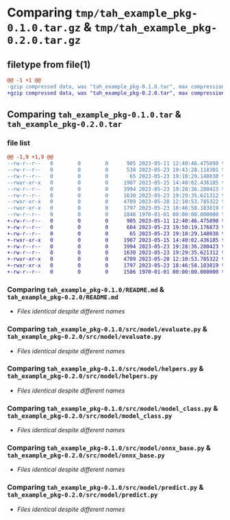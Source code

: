 # Comparing `tmp/tah_example_pkg-0.1.0.tar.gz` & `tmp/tah_example_pkg-0.2.0.tar.gz`

## filetype from file(1)

```diff
@@ -1 +1 @@
-gzip compressed data, was "tah_example_pkg-0.1.0.tar", max compression
+gzip compressed data, was "tah_example_pkg-0.2.0.tar", max compression
```

## Comparing `tah_example_pkg-0.1.0.tar` & `tah_example_pkg-0.2.0.tar`

### file list

```diff
@@ -1,9 +1,9 @@
--rw-r--r--   0        0        0      985 2023-05-11 12:40:46.475898 tah_example_pkg-0.1.0/README.md
--rw-r--r--   0        0        0      538 2023-05-23 19:43:28.118301 tah_example_pkg-0.1.0/pyproject.toml
--rw-r--r--   0        0        0       65 2023-05-23 19:18:29.148038 tah_example_pkg-0.1.0/src/model/__init__.py
--rwxr-xr-x   0        0        0     1907 2023-05-15 14:40:02.436185 tah_example_pkg-0.1.0/src/model/evaluate.py
--rw-r--r--   0        0        0     3994 2023-05-23 19:28:36.280423 tah_example_pkg-0.1.0/src/model/helpers.py
--rw-r--r--   0        0        0     1630 2023-05-23 19:29:35.621312 tah_example_pkg-0.1.0/src/model/model_class.py
--rwxr-xr-x   0        0        0     4709 2023-05-20 12:10:53.785322 tah_example_pkg-0.1.0/src/model/onnx_base.py
--rwxr-xr-x   0        0        0     1797 2023-05-23 18:46:58.183819 tah_example_pkg-0.1.0/src/model/predict.py
--rw-r--r--   0        0        0     1848 1970-01-01 00:00:00.000000 tah_example_pkg-0.1.0/PKG-INFO
+-rw-r--r--   0        0        0      985 2023-05-11 12:40:46.475898 tah_example_pkg-0.2.0/README.md
+-rw-r--r--   0        0        0      604 2023-05-23 19:50:19.176873 tah_example_pkg-0.2.0/pyproject.toml
+-rw-r--r--   0        0        0       65 2023-05-23 19:18:29.148038 tah_example_pkg-0.2.0/src/model/__init__.py
+-rwxr-xr-x   0        0        0     1907 2023-05-15 14:40:02.436185 tah_example_pkg-0.2.0/src/model/evaluate.py
+-rw-r--r--   0        0        0     3994 2023-05-23 19:28:36.280423 tah_example_pkg-0.2.0/src/model/helpers.py
+-rw-r--r--   0        0        0     1630 2023-05-23 19:29:35.621312 tah_example_pkg-0.2.0/src/model/model_class.py
+-rwxr-xr-x   0        0        0     4709 2023-05-20 12:10:53.785322 tah_example_pkg-0.2.0/src/model/onnx_base.py
+-rwxr-xr-x   0        0        0     1797 2023-05-23 18:46:58.183819 tah_example_pkg-0.2.0/src/model/predict.py
+-rw-r--r--   0        0        0     1586 1970-01-01 00:00:00.000000 tah_example_pkg-0.2.0/PKG-INFO
```

### Comparing `tah_example_pkg-0.1.0/README.md` & `tah_example_pkg-0.2.0/README.md`

 * *Files identical despite different names*

### Comparing `tah_example_pkg-0.1.0/src/model/evaluate.py` & `tah_example_pkg-0.2.0/src/model/evaluate.py`

 * *Files identical despite different names*

### Comparing `tah_example_pkg-0.1.0/src/model/helpers.py` & `tah_example_pkg-0.2.0/src/model/helpers.py`

 * *Files identical despite different names*

### Comparing `tah_example_pkg-0.1.0/src/model/model_class.py` & `tah_example_pkg-0.2.0/src/model/model_class.py`

 * *Files identical despite different names*

### Comparing `tah_example_pkg-0.1.0/src/model/onnx_base.py` & `tah_example_pkg-0.2.0/src/model/onnx_base.py`

 * *Files identical despite different names*

### Comparing `tah_example_pkg-0.1.0/src/model/predict.py` & `tah_example_pkg-0.2.0/src/model/predict.py`

 * *Files identical despite different names*

